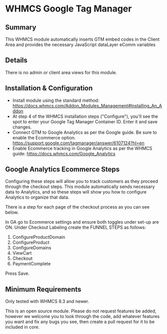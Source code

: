 # WHMCS Google Tag Manager #

## Summary ##

This WHMCS module automatically inserts GTM embed codes in the Client Area and provides 
the necessary JavaScript dataLayer eComm variables

## Details ##

There is no admin or client area views for this module.

## Installation & Configuration ##

- Install module using the standard method: https://docs.whmcs.com/Addon_Modules_Management#Installing_An_Addon
- At step 4 of the WHMCS installation steps ("Configure"), you'll see the spot
to enter your Google Tag Manager Container ID. Enter it and save changes. 
- Connect GTM to Google Analytics as per the Google guide. Be sure to enable the Ecommerce option. https://support.google.com/tagmanager/answer/6107124?hl=en
- Enable Ecommerce tracking in Google Analytics as per the WHMCS guide: https://docs.whmcs.com/Google_Analytics

## Google Analytics Ecommerce Steps ##

Configuring these steps will allow you to track customers as they proceed through
the checkout steps. This module automatically sends necessary data to Analytics, 
and so these steps will show you how to configure Analytics to organize that data.

There is a step for each page of the checkout process as you can see below.

In GA go to Ecommerce settings and ensure both toggles under set-up are ON. Under 
Checkout Labeling create the FUNNEL STEPS as follows:

1. ConfigureProductDomain
2. ConfigureProduct
3. ConfigureDomains
4. ViewCart
5. Checkout
6. PaymentComplete

Press Save.


## Minimum Requirements ##

Only tested with WHMCS 8.3 and newer. 

This is an open source module. Please do not request features be added, however 
we welcome you to look through the code, add whatever features you want and fix 
any bugs you see, then create a pull request for it to be included in core.
